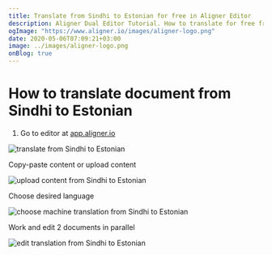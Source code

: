 ```yaml
---
title: Translate from Sindhi to Estonian for free in Aligner Editor
description: Aligner Dual Editor Tutorial. How to translate for free from Sindhi to Estonian. Aligner is multilingual document management platform. 
ogImage: "https://www.aligner.io/images/aligner-logo.png"
date: 2020-05-06T07:09:21+03:00
image: ../images/aligner-logo.png
onBlog: true
---
```


# How to translate document from Sindhi to Estonian

1. Go to editor at [app.aligner.io](https://app.aligner.io "Aligner App web page")

![translate from Sindhi to Estonian](../aligner-blank-editor.png "translate from Sindhi to Estonian")

Copy-paste content or upload content

![upload content from Sindhi to Estonian](../aligner-uploaded-document.png "upload content from Sindhi to Estonian")

Choose desired language

![choose machine translation from Sindhi to Estonian](../aligner-language-dropdown.png "choose machine translation from Sindhi to Estonian")

Work and edit 2 documents in parallel

![edit translation from Sindhi to Estonian](../aligner-double-sitded-editor.png "edit translation from Sindhi to Estonian")

